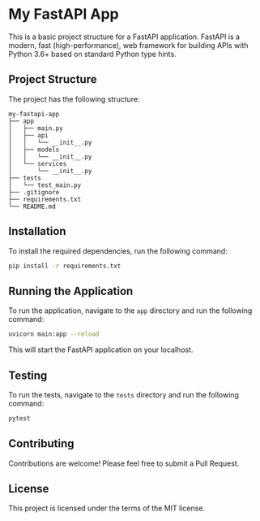 # My FastAPI App

This is a basic project structure for a FastAPI application. FastAPI is a modern, fast (high-performance), web framework for building APIs with Python 3.6+ based on standard Python type hints.

## Project Structure

The project has the following structure:

```
my-fastapi-app
├── app
│   ├── main.py
│   ├── api
│   │   └── __init__.py
│   ├── models
│   │   └── __init__.py
│   └── services
│       └── __init__.py
├── tests
│   └── test_main.py
├── .gitignore
├── requirements.txt
└── README.md
```

## Installation

To install the required dependencies, run the following command:

```bash
pip install -r requirements.txt
```

## Running the Application

To run the application, navigate to the `app` directory and run the following command:

```bash
uvicorn main:app --reload
```

This will start the FastAPI application on your localhost.

## Testing

To run the tests, navigate to the `tests` directory and run the following command:

```bash
pytest
```

## Contributing

Contributions are welcome! Please feel free to submit a Pull Request.

## License

This project is licensed under the terms of the MIT license.